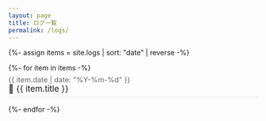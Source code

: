 ```yaml
---
layout: page
title: ログ一覧
permalink: /logs/
---
```


<style>
  ul.log-list { list-style:none; padding:0; margin:0; display:block; }
  ul.log-list > li { display:block; margin:0 0 1rem; padding:.4rem 0; border-bottom:1px solid #eee; }
  .log-date { color:#666; font-size:.9rem; display:block; }
  .log-title { font-size:1.05rem; text-decoration:none; }
</style>

{%- assign items = site.logs | sort: "date" | reverse -%}
<ul class="log-list">
{%- for item in items -%}
  <li>
    <span class="log-date">{{ item.date | date: "%Y-%m-%d" }}</span>
    <a class="log-title" href="{{ item.url | relative_url }}">🏃 {{ item.title }}</a>
  </li>
{%- endfor -%}
</ul>
